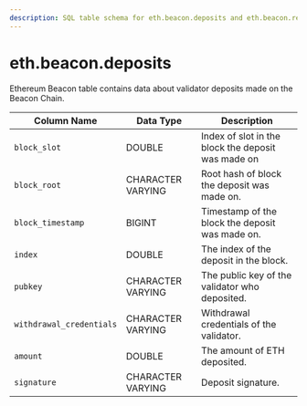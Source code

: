 ```yaml
---
description: SQL table schema for eth.beacon.deposits and eth.beacon.recent_deposits
---
```


# eth.beacon.deposits

Ethereum Beacon table contains data about validator deposits made on the Beacon Chain.

| Column Name              | Data Type         | Description                                        |
| ------------------------ | ----------------- | -------------------------------------------------- |
| `block_slot`             | DOUBLE            | Index of slot in the block the deposit was made on |
| `block_root`             | CHARACTER VARYING | Root hash of block the deposit was made on.        |
| `block_timestamp`        | BIGINT            | Timestamp of the block the deposit was made on.    |
| `index`                  | DOUBLE            | The index of the deposit in the block.             |
| `pubkey`                 | CHARACTER VARYING | The public key of the validator who deposited.     |
| `withdrawal_credentials` | CHARACTER VARYING | Withdrawal credentials of the validator.           |
| `amount`                 | DOUBLE            | The amount of ETH deposited.                       |
| `signature`              | CHARACTER VARYING | Deposit signature.                                 |
